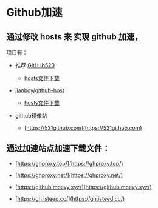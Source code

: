 # Github加速

## 通过修改 hosts 来 实现 github 加速，
项目有：
- 推荐 [GitHub520](https://github.com/521xueweihan/GitHub520)
    - [hosts文件下载](https://raw.hellogithub.com/hosts)
- [jianboy/github-host](https://github.com/jianboy/github-host)
    - [hosts文件下载](https://cdn.jsdelivr.net/gh/jianboy/github-host/hosts)

- github镜像站
    - [https://521github.com](https://521github.com)

## 通过加速站点加速下载文件：
- [https://ghproxy.top/](https://ghproxy.top/)

- [https://ghproxy.net/](https://ghproxy.net/)

- [https://github.moeyy.xyz/](https://github.moeyy.xyz/)

- [https://gh.isteed.cc/](https://gh.isteed.cc/)

